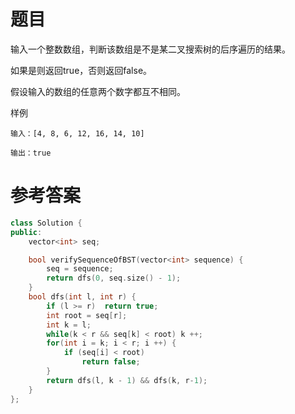 # 题目
输入一个整数数组，判断该数组是不是某二叉搜索树的后序遍历的结果。

如果是则返回true，否则返回false。

假设输入的数组的任意两个数字都互不相同。

样例
```
输入：[4, 8, 6, 12, 16, 14, 10]

输出：true
```
# 参考答案
```c++
class Solution {
public: 
    vector<int> seq;

    bool verifySequenceOfBST(vector<int> sequence) {
        seq = sequence;
        return dfs(0, seq.size() - 1);
    }
    bool dfs(int l, int r) {
        if (l >= r)  return true;
        int root = seq[r];
        int k = l;
        while(k < r && seq[k] < root) k ++;
        for(int i = k; i < r; i ++) {
            if (seq[i] < root)
                return false;
        }
        return dfs(l, k - 1) && dfs(k, r-1);
    }
};
